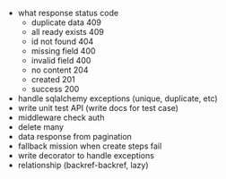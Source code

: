 - what response status code
  - duplicate data 409
  - all ready exists 409
  - id not found 404
  - missing field 400
  - invalid field 400
  - no content 204
  - created 201
  - success 200
- handle sqlalchemy exceptions (unique, duplicate, etc)
- write unit test API (write docs for test case)
- middleware check auth
- delete many
- data response from pagination
- fallback mission when create steps fail
- write decorator to handle exceptions
- relationship (backref-backref, lazy)
